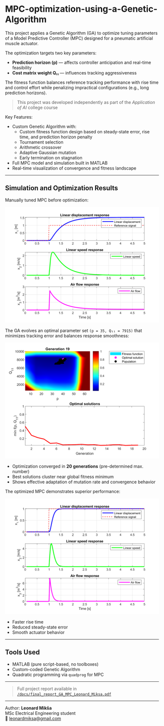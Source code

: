 # MPC-optimization-using-a-Genetic-Algorithm

This project applies a Genetic Algorithm (GA) to optimize tuning parameters of a Model Predictive Controller (MPC) designed for a pneumatic artificial muscle actuator.

The optimization targets two key parameters:
- **Prediction horizon (p)** — affects controller anticipation and real-time feasibility
- **Cost matrix weight Q₁₁** — influences tracking aggressiveness

The fitness function balances reference tracking performance with rise time and control effort while penalizing impractical configurations (e.g., long prediction horizons).

> This project was developed independently as part of the *Application of AI* college course

Key Features:
- Custom Genetic Algorithm with:
  - Custom fitness function design based on steady-state error, rise time, and prediction horizon penalty
  - Tournament selection
  - Arithmetic crossover
  - Adaptive Gaussian mutation
  - Early termination on stagnation
- Full MPC model and simulation built in MATLAB
- Real-time visualization of convergence and fitness landscape

---

## Simulation and Optimization Results

Manually tuned MPC before optimization:

![Initial MPC Response](initial_mpc_response.png)

The GA evolves an optimal parameter set `(p = 35, Q₁₁ = 7915)` that minimizes tracking error and balances response smoothness:

![GA Visualization](ga_visualization.png)

- Optimization converged in **20 generations** (pre-determined max. number)
- Best solutions cluster near global fitness minimum
- Shows effective adaptation of mutation rate and convergence behavior

The optimized MPC demonstrates superior performance:

![Final MPC Response](final_mpc_response.png)

- Faster rise time  
- Reduced steady-state error  
- Smooth actuator behavior

---

## Tools Used

- MATLAB (pure script-based, no toolboxes)
- Custom-coded Genetic Algorithm
- Quadratic programming via `quadprog` for MPC

---

> Full project report available in [`/docs/final_report_GA_MPC_Leonard_Miksa.pdf`](docs/final_report_GA_MPC_Leonard_Miksa.pdf)

---

Author:
**Leonard Mikša**  
MSc Electrical Engineering student  
📧 [leonardmiksa@gmail.com](mailto:leonardmiksa@gmail.com)
